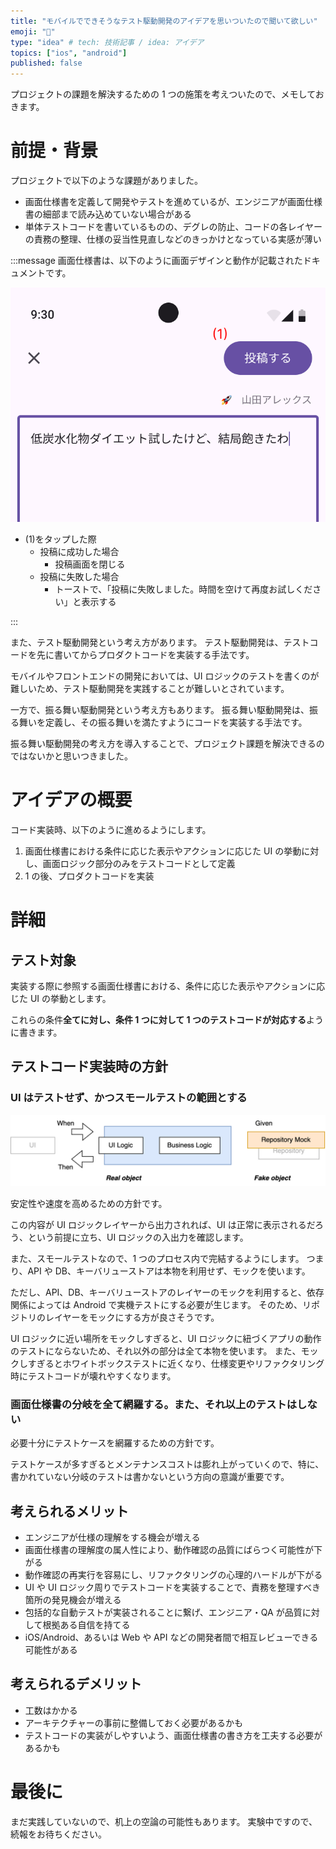 ```yaml
---
title: "モバイルでできそうなテスト駆動開発のアイデアを思いついたので聞いて欲しい"
emoji: "🌟"
type: "idea" # tech: 技術記事 / idea: アイデア
topics: ["ios", "android"]
published: false
---
```


プロジェクトの課題を解決するための 1 つの施策を考えついたので、メモしておきます。

# 前提・背景

プロジェクトで以下のような課題がありました。

- 画面仕様書を定義して開発やテストを進めているが、エンジニアが画面仕様書の細部まで読み込めていない場合がある
- 単体テストコードを書いているものの、デグレの防止、コードの各レイヤーの責務の整理、仕様の妥当性見直しなどのきっかけとなっている実感が薄い

:::message
画面仕様書は、以下のように画面デザインと動作が記載されたドキュメントです。

![](/images/mobile-ui-logic-behavior-driven-development/screen-spec-image.png)

- (1)をタップした際
  - 投稿に成功した場合
    - 投稿画面を閉じる
  - 投稿に失敗した場合
    - トーストで、「投稿に失敗しました。時間を空けて再度お試しください」と表示する

:::

また、テスト駆動開発という考え方があります。
テスト駆動開発は、テストコードを先に書いてからプロダクトコードを実装する手法です。

モバイルやフロントエンドの開発においては、UI ロジックのテストを書くのが難しいため、テスト駆動開発を実践することが難しいとされています。

一方で、振る舞い駆動開発という考え方もあります。
振る舞い駆動開発は、振る舞いを定義し、その振る舞いを満たすようにコードを実装する手法です。

振る舞い駆動開発の考え方を導入することで、プロジェクト課題を解決できるのではないかと思いつきました。

# アイデアの概要

コード実装時、以下のように進めるようにします。

1. 画面仕様書における条件に応じた表示やアクションに応じた UI の挙動に対し、画面ロジック部分のみをテストコードとして定義
2. 1 の後、プロダクトコードを実装

# 詳細

## テスト対象

実装する際に参照する画面仕様書における、条件に応じた表示やアクションに応じた UI の挙動とします。

これらの条件**全てに対し、条件 1 つに対して 1 つのテストコードが対応する**ように書きます。

## テストコード実装時の方針

### UI はテストせず、かつスモールテストの範囲とする

![](/images/mobile-ui-logic-behavior-driven-development/testing-layers.png)

安定性や速度を高めるための方針です。

この内容が UI ロジックレイヤーから出力されれば、UI は正常に表示されるだろう、という前提に立ち、UI ロジックの入出力を確認します。

また、スモールテストなので、1 つのプロセス内で完結するようにします。
つまり、API や DB、キーバリューストアは本物を利用せず、モックを使います。

ただし、API、DB、キーバリューストアのレイヤーのモックを利用すると、依存関係によっては Android で実機テストにする必要が生じます。
そのため、リポジトリのレイヤーをモックにする方が良さそうです。

UI ロジックに近い場所をモックしすぎると、UI ロジックに紐づくアプリの動作のテストにならないため、それ以外の部分は全て本物を使います。
また、モックしすぎるとホワイトボックステストに近くなり、仕様変更やリファクタリング時にテストコードが壊れやすくなります。

### 画面仕様書の分岐を全て網羅する。また、それ以上のテストはしない

必要十分にテストケースを網羅するための方針です。

テストケースが多すぎるとメンテナンスコストは膨れ上がっていくので、特に、書かれていない分岐のテストは書かないという方向の意識が重要です。

## 考えられるメリット

- エンジニアが仕様の理解をする機会が増える
- 画面仕様書の理解度の属人性により、動作確認の品質にばらつく可能性が下がる
- 動作確認の再実行を容易にし、リファクタリングの心理的ハードルが下がる
- UI や UI ロジック周りでテストコードを実装することで、責務を整理すべき箇所の発見機会が増える
- 包括的な自動テストが実装されることに繋げ、エンジニア・QA が品質に対して根拠ある自信を持てる
- iOS/Android、あるいは Web や API などの開発者間で相互レビューできる可能性がある

## 考えられるデメリット

- 工数はかかる
- アーキテクチャーの事前に整備しておく必要があるかも
- テストコードの実装がしやすいよう、画面仕様書の書き方を工夫する必要があるかも

# 最後に

まだ実践していないので、机上の空論の可能性もあります。
実験中ですので、続報をお待ちください。
